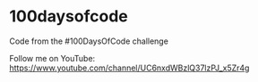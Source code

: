 # 100daysofcode
Code from the #100DaysOfCode challenge

Follow me on YouTube: https://www.youtube.com/channel/UC6nxdWBzlQ37lzPJ_x5Zr4g
